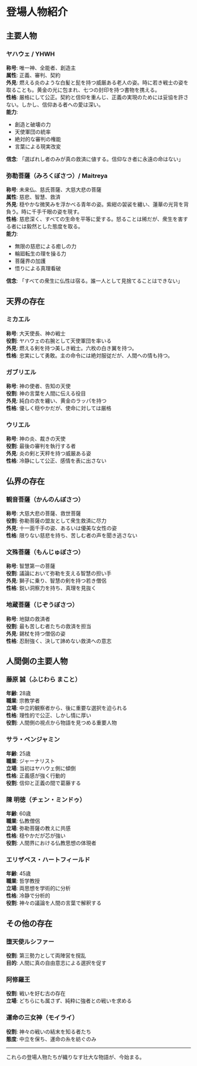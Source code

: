 # 登場人物紹介

## 主要人物

### ヤハウェ / YHWH
**称号**: 唯一神、全能者、創造主  
**属性**: 正義、審判、契約  
**外見**: 燃える炎のような白髪と髭を持つ威厳ある老人の姿。時に若き戦士の姿を取ることも。黄金の光に包まれ、七つの封印を持つ書物を携える。  
**性格**: 厳格にして公正。契約と信仰を重んじ、正義の実現のためには妥協を許さない。しかし、信仰ある者への愛は深い。  
**能力**: 
- 創造と破壊の力
- 天使軍団の統率
- 絶対的な審判の権能
- 言葉による現実改変

**信念**: 「選ばれし者のみが真の救済に値する。信仰なき者に永遠の命はない」

### 弥勒菩薩（みろくぼさつ）/ Maitreya
**称号**: 未来仏、慈氏菩薩、大慈大悲の菩薩  
**属性**: 慈悲、智慧、救済  
**外見**: 穏やかな微笑みを浮かべる青年の姿。紫紺の袈裟を纏い、蓮華の光背を背負う。時に千手千眼の姿を現す。  
**性格**: 慈悲深く、すべての生命を平等に愛する。怒ることは稀だが、衆生を害する者には毅然とした態度を取る。  
**能力**: 
- 無限の慈悲による癒しの力
- 輪廻転生の理を操る力
- 菩薩界の加護
- 悟りによる真理看破

**信念**: 「すべての衆生に仏性は宿る。誰一人として見捨てることはできない」

## 天界の存在

### ミカエル
**称号**: 大天使長、神の戦士  
**役割**: ヤハウェの右腕として天使軍団を率いる  
**外見**: 燃える剣を持つ美しき戦士。六枚の白き翼を持つ。  
**性格**: 忠実にして勇敢。主の命令には絶対服従だが、人間への情も持つ。

### ガブリエル
**称号**: 神の使者、告知の天使  
**役割**: 神の言葉を人間に伝える役目  
**外見**: 純白の衣を纏い、黄金のラッパを持つ  
**性格**: 優しく穏やかだが、使命に対しては厳格

### ウリエル
**称号**: 神の炎、裁きの天使  
**役割**: 最後の審判を執行する者  
**外見**: 炎の剣と天秤を持つ威厳ある姿  
**性格**: 冷静にして公正、感情を表に出さない

## 仏界の存在

### 観音菩薩（かんのんぼさつ）
**称号**: 大慈大悲の菩薩、救世菩薩  
**役割**: 弥勒菩薩の盟友として衆生救済に尽力  
**外見**: 十一面千手の姿、あるいは優美な女性の姿  
**性格**: 限りない慈悲を持ち、苦しむ者の声を聞き逃さない

### 文殊菩薩（もんじゅぼさつ）
**称号**: 智慧第一の菩薩  
**役割**: 議論において弥勒を支える智慧の担い手  
**外見**: 獅子に乗り、智慧の剣を持つ若き僧侶  
**性格**: 鋭い洞察力を持ち、真理を見抜く

### 地蔵菩薩（じぞうぼさつ）
**称号**: 地獄の救済者  
**役割**: 最も苦しむ者たちの救済を担当  
**外見**: 錫杖を持つ僧侶の姿  
**性格**: 忍耐強く、決して諦めない救済への意志

## 人間側の主要人物

### 藤原 誠（ふじわら まこと）
**年齢**: 28歳  
**職業**: 宗教学者  
**立場**: 中立的観察者から、後に重要な選択を迫られる  
**性格**: 理性的で公正、しかし情に厚い  
**役割**: 人間側の視点から物語を見つめる重要人物

### サラ・ベンジャミン
**年齢**: 25歳  
**職業**: ジャーナリスト  
**立場**: 当初はヤハウェ側に傾倒  
**性格**: 正義感が強く行動的  
**役割**: 信仰と正義の間で葛藤する

### 陳 明徳（チェン・ミンドゥ）
**年齢**: 60歳  
**職業**: 仏教僧侶  
**立場**: 弥勒菩薩の教えに共感  
**性格**: 穏やかだが芯が強い  
**役割**: 人間界における仏教思想の体現者

### エリザベス・ハートフィールド
**年齢**: 45歳  
**職業**: 哲学教授  
**立場**: 両思想を学術的に分析  
**性格**: 冷静で分析的  
**役割**: 神々の議論を人間の言葉で解釈する

## その他の存在

### 堕天使ルシファー
**役割**: 第三勢力として両陣営を撹乱  
**目的**: 人間に真の自由意志による選択を促す

### 阿修羅王
**役割**: 戦いを好む古の存在  
**立場**: どちらにも属さず、純粋に強者との戦いを求める

### 運命の三女神（モイライ）
**役割**: 神々の戦いの結末を知る者たち  
**態度**: 中立を保ち、運命の糸を紡ぐのみ

---

これらの登場人物たちが織りなす壮大な物語が、今始まる。
